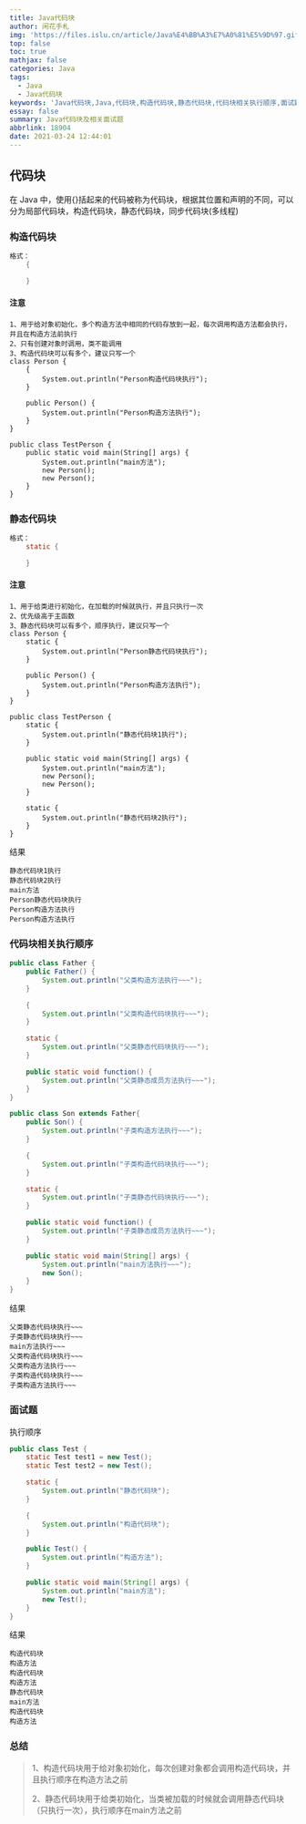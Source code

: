 ```yaml
---
title: Java代码块
author: 闲花手札
img: 'https://files.islu.cn/article/Java%E4%BB%A3%E7%A0%81%E5%9D%97.gif'
top: false
toc: true
mathjax: false
categories: Java
tags:
  - Java
  - Java代码块
keywords: 'Java代码块,Java,代码块,构造代码块,静态代码块,代码块相关执行顺序,面试题'
essay: false
summary: Java代码块及相关面试题
abbrlink: 18904
date: 2021-03-24 12:44:01
---
```


## 代码块

在 Java 中，使用{}括起来的代码被称为代码块，根据其位置和声明的不同，可以分为局部代码块，构造代码块，静态代码块，同步代码块(多线程)

### 构造代码块

```java
格式：
    {

    }
```

#### 注意

```shell
1、用于给对象初始化，多个构造方法中相同的代码存放到一起，每次调用构造方法都会执行，并且在构造方法前执行
2、只有创建对象时调用，类不能调用
3、构造代码块可以有多个，建议只写一个
class Person {
    {
        System.out.println("Person构造代码块执行");
    }

    public Person() {
        System.out.println("Person构造方法执行");
    }
}

public class TestPerson {
    public static void main(String[] args) {
        System.out.println("main方法");
        new Person();
        new Person();
    }
}
```

### 静态代码块

```java
格式：
    static {

    }
```

#### 注意

```shell
1、用于给类进行初始化，在加载的时候就执行，并且只执行一次
2、优先级高于主函数
3、静态代码块可以有多个，顺序执行，建议只写一个
class Person {
    static {
        System.out.println("Person静态代码块执行");
    }

    public Person() {
        System.out.println("Person构造方法执行");
    }
}

public class TestPerson {
    static {
        System.out.println("静态代码块1执行");
    }

    public static void main(String[] args) {
        System.out.println("main方法");
        new Person();
        new Person();
    }

    static {
        System.out.println("静态代码块2执行");
    }
}
```

结果

```shell
静态代码块1执行
静态代码块2执行
main方法
Person静态代码块执行
Person构造方法执行
Person构造方法执行
```

### 代码块相关执行顺序

```java
public class Father {
    public Father() {
        System.out.println("父类构造方法执行~~~");
    }

    {
        System.out.println("父类构造代码块执行~~~");
    }

    static {
        System.out.println("父类静态代码块执行~~~");
    }

    public static void function() {
        System.out.println("父类静态成员方法执行~~~");
    }
}

public class Son extends Father{
    public Son() {
        System.out.println("子类构造方法执行~~~");
    }

    {
        System.out.println("子类构造代码块执行~~~");
    }

    static {
        System.out.println("子类静态代码块执行~~~");
    }

    public static void function() {
        System.out.println("子类静态成员方法执行~~~");
    }

    public static void main(String[] args) {        
        System.out.println("main方法执行~~~");
        new Son();
    }
}
```

结果

```shell
父类静态代码块执行~~~
子类静态代码块执行~~~
main方法执行~~~
父类构造代码块执行~~~
父类构造方法执行~~~
子类构造代码块执行~~~
子类构造方法执行~~~
```

### 面试题

执行顺序

```java
public class Test {
    static Test test1 = new Test();
    static Test test2 = new Test();

    static {
        System.out.println("静态代码块");
    }

    {
        System.out.println("构造代码块");
    }

    public Test() {
        System.out.println("构造方法");
    }

    public static void main(String[] args) {
        System.out.println("main方法");
        new Test();
    }
}
```

结果

```shell
构造代码块
构造方法
构造代码块
构造方法
静态代码块
main方法
构造代码块
构造方法
```

### 总结

> 1、构造代码块用于给对象初始化，每次创建对象都会调用构造代码块，并且执行顺序在构造方法之前
>
> 2、静态代码块用于给类初始化，当类被加载的时候就会调用静态代码块（只执行一次），执行顺序在main方法之前